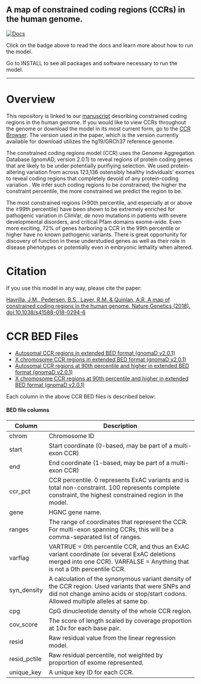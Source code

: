 A map of constrained coding regions (CCRs) in the human genome.
-------------
[![Docs](https://img.shields.io/badge/docs-latest-blue.svg?style=for-the-badge)](https://quinlan-lab.github.io/ccr/)

Click on the badge above to read the docs and learn more about how to run the model.

Go to INSTALL to see all packages and software necessary to run the model.
 
--------------

Overview
========
This repository is linked to our [manuscript](https://www.nature.com/articles/s41588-018-0294-6) describing constrained coding regions in the human genome. If you would like to view CCRs throughout the genome or download the model in its most current form, go to the [CCR Browser](https://www.rebrand.ly/ccrregions).  The version used in the paper, which is the version currently available for download utilizes the hg19/GRCh37 reference genome.

The constrained coding regions model (CCR) uses the Genome Aggregation Database (gnomAD, version 2.0.1) to reveal regions of protein coding genes that are likely to be under potentially purifiying selection. We used protein-altering variation from across 123,136 ostensibly healthy individuals' exomes to reveal coding regions that completely devoid of any protein-coding variation . We infer such coding regions to be constrained; the higher the constraint percentile, the more constrained we predict the region to be. 

The most constrained regions (&ge;90th percentile, and especially at or above the &ge;99th percentile) have been shown to be extremely enriched for pathogenic variation in ClinVar, _de novo_ mutations in patients with severe developmental disorders, and critical Pfam domains exome-wide.  Even more exciting, 72% of genes harboring a CCR in the 99th percentile or higher have no known pathogenic variants.  There is great opportunity for discovery of function in these understudied genes as well as their role in disease phenotypes or potentially even in embryonic lethality when altered.

Citation
========
If you use this model in any way, please cite the paper:

[Havrilla, J.M., Pedersen, B.S., Layer, R.M. & Quinlan, A.R. A map of constrained coding regions in the human genome. Nature Genetics (2018). doi:10.1038/s41588-018-0294-6](https://www.nature.com/articles/s41588-018-0294-6)

CCR BED Files
=============
- [Autosomal CCR regions in extended BED format (gnomaD v2.0.1)](https://s3.us-east-2.amazonaws.com/ccrs/ccrs/ccrs.autosomes.v2.20180420.bed.gz)
- [X chromosome CCR regions in extended BED format (gnomaD v2.0.1)](https://s3.us-east-2.amazonaws.com/ccrs/ccrs/ccrs.xchrom.v2.20180420.bed.gz)
- [Autosomal CCR regions at 90th percentile and higher in extended BED format (gnomaD v2.0.1)](https://s3.us-east-2.amazonaws.com/ccrs/ccrs/ccrs.autosomes.90orhigher.v2.20180420.bed.gz)
- [X chromosome CCR regions at 90th percentile and higher in extended BED format (gnomaD v2.0.1)](https://s3.us-east-2.amazonaws.com/ccrs/ccrs/ccrs.xchrom.90orhigher.v2.20180420.bed.gz)

Each column in the above CCR BED files is described below:

#### BED file columns
Column              | Description |
--------            | ----------- |
chrom               | Chromosome ID  
start               | Start coordinate (0-based, may be part of a multi-exon CCR)
end                 | End coordinate (1-based, may be part of a multi-exon CCR)
ccr_pct             | CCR percentile.  0 represents ExAC variants and is total non-constraint.  100 represents complete constraint, the highest constrained region in the model. 
gene                | HGNC gene name.
ranges              | The range of coordinates that represent the CCR.  For multi-exon spanning CCRs, this will be a comma-separated list of ranges.
varflag             | VARTRUE = 0th percentile CCR, and thus an ExAC variant coordinate (or several ExAC deletions merged into one CCR).  VARFALSE = Anything that is not a 0th percentile CCR. 
syn_density         | A calculation of the synonymous variant density of the CCR region.  Used variants that were SNPs and did not change amino acids or stop/start codons.  Allowed multiple alleles at same bp.
cpg                 | CpG dinucleotide density of the whole CCR region. 
cov_score           | The score of length scaled by coverage proportion at 10x for each base pair.  
resid               | Raw residual value from the linear regression model. 
resid_pctile        | Raw residual percentile, not weighted by proportion of exome represented.
unique_key          | A unique key ID for each CCR.
